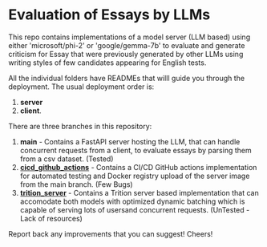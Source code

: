 # Evaluation of Essays by LLMs

This repo contains implementations of a model server (LLM based) using either 'microsoft/phi-2' or 'google/gemma-7b' to evaluate and generate criticism for Essay that were previously generated by other LLMs using writing styles of few candidates appearing for English tests.

All the individual folders have READMEs that willl guide you through the deployment. The usual deployment order is:
1. **server**
2. **client**.

There are three branches in this repository:

1. **main** - Contains a FastAPI server hosting the LLM, that can handle concurrent requests from a client, to evaluate essays by parsing them from a csv dataset. (Tested)
2. **[cicd_github_actions](https://github.com/abhimazu/binoloop/tree/cicd_github_actions)** - Contains a CI/CD GitHub actions implementation for automated testing and Docker registry upload of the server image from the main branch. (Few Bugs)
3. **[trition_server](https://github.com/abhimazu/binoloop/tree/trition_server)** - Contains a Trition server based implementation that can accomodate both models with optimized dynamic batching which is capable of serving lots of usersand concurrent requests. (UnTested - Lack of resources)

Report back any improvements that you can suggest! Cheers!
